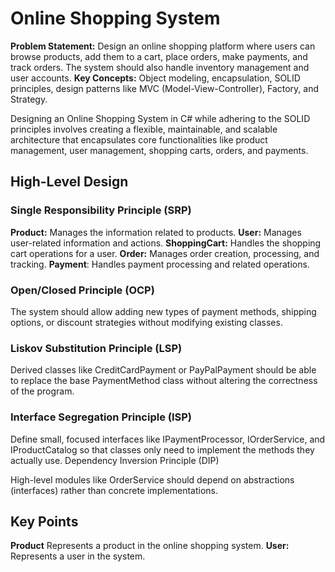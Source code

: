 ﻿# Online Shopping System

**Problem Statement:** Design an online shopping platform where users can browse products, add them to a cart, place orders, make payments, and track orders. The system should also handle inventory management and user accounts.
**Key Concepts:** Object modeling, encapsulation, SOLID principles, design patterns like MVC (Model-View-Controller), Factory, and Strategy.

Designing an Online Shopping System in C# while adhering to the SOLID principles involves creating a flexible, maintainable, and scalable architecture that encapsulates core functionalities like product management, user management, shopping carts, orders, and payments.

## High-Level Design

### Single Responsibility Principle (SRP)

**Product:** Manages the information related to products.
**User:** Manages user-related information and actions.
**ShoppingCart:** Handles the shopping cart operations for a user.
**Order:** Manages order creation, processing, and tracking.
**Payment**: Handles payment processing and related operations.

### Open/Closed Principle (OCP)

The system should allow adding new types of payment methods, shipping options, or discount strategies without modifying existing classes.

### Liskov Substitution Principle (LSP)

Derived classes like CreditCardPayment or PayPalPayment should be able to replace the base PaymentMethod class without altering the correctness of the program.

### Interface Segregation Principle (ISP)

Define small, focused interfaces like IPaymentProcessor, IOrderService, and IProductCatalog so that classes only need to implement the methods they actually use.
Dependency Inversion Principle (DIP)

High-level modules like OrderService should depend on abstractions (interfaces) rather than concrete implementations.

## Key Points

**Product** Represents a product in the online shopping system.
**User:** Represents a user in the system.
